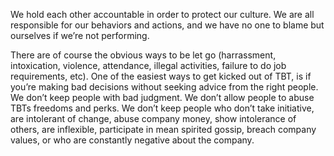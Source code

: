 We hold each other accountable in order to protect our culture. We are all responsible for our behaviors and actions, and we have no one to blame but ourselves if we’re not performing.  
 
There are of course the obvious ways to be let go (harrassment, intoxication, violence, attendance, illegal activities, failure to do job requirements, etc). One of the easiest ways to get kicked out of TBT, is if you’re making bad decisions without seeking advice from the right people. We don’t keep people with bad judgment. We don’t allow people to abuse TBTs freedoms and perks. We don’t keep people who don’t take initiative, are intolerant of change, abuse company money, show intolerance of others, are inflexible, participate in mean spirited gossip, breach company values, or who are constantly negative about the company. 
